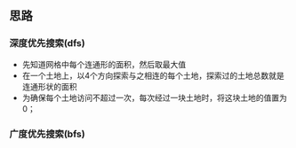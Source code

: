 ## 思路
### 深度优先搜索(dfs)
- 先知道网格中每个连通形的面积，然后取最大值
- 在一个土地上，以4个方向探索与之相连的每个土地，探索过的土地总数就是连通形状的面积
- 为确保每个土地访问不超过一次，每次经过一块土地时，将这块土地的值置为0；

### 广度优先搜索(bfs)

